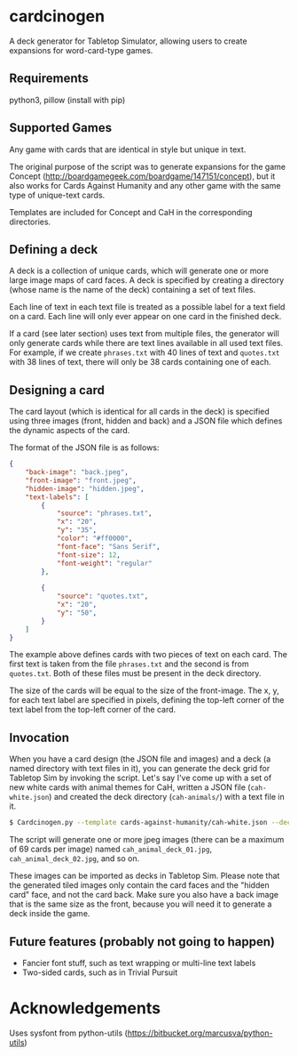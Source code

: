# cardcinogen
A deck generator for Tabletop Simulator, allowing users to create expansions for word-card-type games.

## Requirements
python3, pillow (install with pip)

## Supported Games
Any game with cards that are identical in style but unique in text.

The original purpose of the script was to generate expansions for the game Concept (http://boardgamegeek.com/boardgame/147151/concept), but it also works for Cards Against Humanity and any other game with the same type of unique-text cards.

Templates are included for Concept and CaH in the corresponding directories.

## Defining a deck
A deck is a collection of unique cards, which will generate one or more large image maps of card faces.
A deck is specified by creating a directory (whose name is the name of the deck) containing a set of text files.

Each line of text in each text file is treated as a possible label for a text field on a card. Each line will only
ever appear on one card in the finished deck.

If a card (see later section) uses text from multiple files, the generator will only generate cards while there are
text lines available in all used text files. For example, if we create `phrases.txt` with 40 lines of text and
`quotes.txt` with 38 lines of text, there will only be 38 cards containing one of each.

## Designing a card
The card layout (which is identical for all cards in the deck) is specified using three images (front, hidden and back) and a JSON
file which defines the dynamic aspects of the card.

The format of the JSON file is as follows:
```json
{
    "back-image": "back.jpeg",
    "front-image": "front.jpeg",
    "hidden-image": "hidden.jpeg",
    "text-labels": [
        {
            "source": "phrases.txt",
            "x": "20",
            "y": "35",
            "color": "#ff0000",
            "font-face": "Sans Serif",
            "font-size": 12,
            "font-weight": "regular"
        },
        
        {
            "source": "quotes.txt",
            "x": "20",
            "y": "50",
        }
    ]
}
```

The example above defines cards with two pieces of text on each card.
The first text is taken from the file `phrases.txt` and the second is from `quotes.txt`.
Both of these files must be present in the deck directory.

The size of the cards will be equal to the size of the front-image.  The x, y,
for each text label are specified in pixels, defining the top-left corner of
the text label from the top-left corner of the card.


## Invocation
When you have a card design (the JSON file and images) and a deck (a named directory with text files in it), you can generate the deck grid for Tabletop Sim by invoking the script.
Let's say I've come up with a set of new white cards with animal themes for CaH, written a JSON file (`cah-white.json`) and created the deck directory (`cah-animals/`) with a text file in it.

```bash
$ Cardcinogen.py --template cards-against-humanity/cah-white.json --deck cards-against-humanity/animals --output cah_animal_deck_
```

The script will generate one or more jpeg images (there can be a maximum of 69 cards per image) named `cah_animal_deck_01.jpg`, `cah_animal_deck_02.jpg`, and so on.

These images can be imported as decks in Tabletop Sim.
Please note that the generated tiled images only contain the card faces and the "hidden card" face, and not the card back. Make sure you also have a back image that is the same size as the front, because you will need it to generate a deck inside the game.



## Future features (probably not going to happen)
* Fancier font stuff, such as text wrapping or multi-line text labels
* Two-sided cards, such as in Trivial Pursuit



# Acknowledgements
Uses sysfont from python-utils (https://bitbucket.org/marcusva/python-utils)

